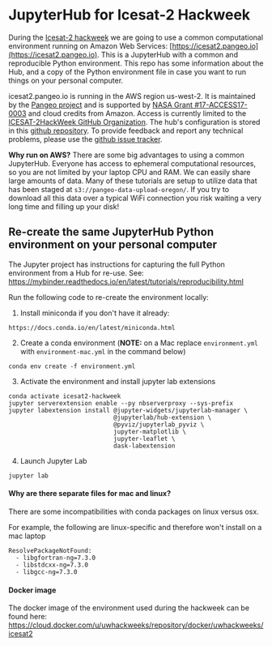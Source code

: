# JupyterHub for Icesat-2 Hackweek

During the [Icesat-2 hackweek](https://icesat-2hackweek.github.io/) we are going to use a common computational environment running on Amazon Web Services: [https://icesat2.pangeo.io](https://icesat2.pangeo.io). This is a JupyterHub with a common and reproducible Python environment. This repo has some information about the Hub, and a copy of the Python environment file in case you want to run things on your personal computer.

icesat2.pangeo.io is running in the AWS region us-west-2. It is maintained by the [Pangeo project](http://pangeo.io) and is supported by [NASA Grant #17-ACCESS17-0003](https://github.com/pangeo-data/nasa-access-17) and cloud credits from Amazon. Access is currently limited to the [ICESAT-2HackWeek GitHub Organization](https://github.com/ICESAT-2HackWeek). The hub's configuration is stored in this [github repository](https://github.com/pangeo-data/pangeo-cloud-federation). To provide feedback and report any technical problems, please use the [github issue tracker](https://github.com/pangeo-data/pangeo-cloud-federation/issues).

**Why run on AWS?** There are some big advantages to using a common JupyterHub. Everyone has access to ephemeral computational resources, so you are not limited by your laptop CPU and RAM. We can easily share large amounts of data. Many of these tutorials are setup to utilize data that has been staged at `s3://pangeo-data-upload-oregon/`. If you try to download all this data over a typical WiFi connection you risk waiting a very long time and filling up your disk!


## Re-create the same JupyterHub Python environment on your personal computer

The Jupyter project has instructions for capturing the full Python environment from a Hub for re-use. See: https://mybinder.readthedocs.io/en/latest/tutorials/reproducibility.html

Run the following code to re-create the environment locally:

1) Install miniconda if you don't have it already:
```
https://docs.conda.io/en/latest/miniconda.html
```

2) Create a conda environment (**NOTE:** on a Mac replace `environment.yml` with `environment-mac.yml` in the command below)
```
conda env create -f environment.yml
```

3) Activate the environment and install jupyter lab extensions
```
conda activate icesat2-hackweek
jupyter serverextension enable --py nbserverproxy --sys-prefix
jupyter labextension install @jupyter-widgets/jupyterlab-manager \
                             @jupyterlab/hub-extension \
                             @pyviz/jupyterlab_pyviz \
                             jupyter-matplotlib \
                             jupyter-leaflet \
                             dask-labextension
```

4) Launch Jupyter Lab
```
jupyter lab
```


#### Why are there separate files for mac and linux?

There are some incompatibilities with conda packages on linux versus osx. 

For example, the following are linux-specific and therefore won't install on a mac laptop
```
ResolvePackageNotFound:
  - libgfortran-ng=7.3.0
  - libstdcxx-ng=7.3.0
  - libgcc-ng=7.3.0
```

#### Docker image
The docker image of the environment used during the hackweek can be found here:
https://cloud.docker.com/u/uwhackweeks/repository/docker/uwhackweeks/icesat2




